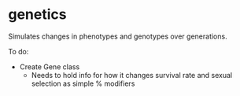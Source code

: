 # genetics
Simulates changes in phenotypes and genotypes over generations.

To do:
- Create Gene class
    - Needs to hold info for how it changes survival rate and sexual selection as simple % modifiers